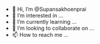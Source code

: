 - 👋 Hi, I’m @Supansakhoenprai
- 👀 I’m interested in ...
- 🌱 I’m currently learning ...
- 💞️ I’m looking to collaborate on ...
- 📫 How to reach me ...

<!---
Supansakhoenprai/Supansakhoenprai is a ✨ special ✨ repository because its `README.md` (this file) appears on your GitHub profile.
You can click the Preview link to take a look at your changes.
--->
